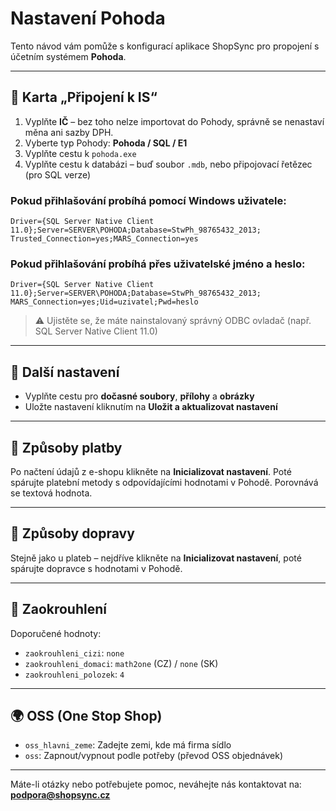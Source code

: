 # Nastavení Pohoda

Tento návod vám pomůže s konfigurací aplikace ShopSync pro propojení s účetním systémem **Pohoda**.

---

## 🧭 Karta „Připojení k IS“

1. Vyplňte **IČ** – bez toho nelze importovat do Pohody, správně se nenastaví měna ani sazby DPH.
2. Vyberte typ Pohody: **Pohoda / SQL / E1**
3. Vyplňte cestu k `pohoda.exe`
4. Vyplňte cestu k databázi – buď soubor `.mdb`, nebo připojovací řetězec (pro SQL verze)

### Pokud přihlašování probíhá pomocí Windows uživatele:

```
Driver={SQL Server Native Client 11.0};Server=SERVER\POHODA;Database=StwPh_98765432_2013;
Trusted_Connection=yes;MARS_Connection=yes
```

### Pokud přihlašování probíhá přes uživatelské jméno a heslo:

```
Driver={SQL Server Native Client 11.0};Server=SERVER\POHODA;Database=StwPh_98765432_2013;
MARS_Connection=yes;Uid=uzivatel;Pwd=heslo
```

> ⚠️ Ujistěte se, že máte nainstalovaný správný ODBC ovladač (např. SQL Server Native Client 11.0)

---

## 🧰 Další nastavení

- Vyplňte cestu pro **dočasné soubory**, **přílohy** a **obrázky**
- Uložte nastavení kliknutím na **Uložit a aktualizovat nastavení**

---

## 🔌 Způsoby platby

Po načtení údajů z e-shopu klikněte na **Inicializovat nastavení**. Poté spárujte platební metody s odpovídajícími hodnotami v Pohodě. Porovnává se textová hodnota.

---

## 🚚 Způsoby dopravy

Stejně jako u plateb – nejdříve klikněte na **Inicializovat nastavení**, poté spárujte dopravce s hodnotami v Pohodě.

---

## 🧾 Zaokrouhlení

Doporučené hodnoty:

- `zaokrouhleni_cizi`: `none`
- `zaokrouhleni_domaci`: `math2one` (CZ) / `none` (SK)
- `zaokrouhleni_polozek`: `4`

---

## 🌍 OSS (One Stop Shop)

- `oss_hlavni_zeme`: Zadejte zemi, kde má firma sídlo
- `oss`: Zapnout/vypnout podle potřeby (převod OSS objednávek)

---

Máte-li otázky nebo potřebujete pomoc, neváhejte nás kontaktovat na: **podpora@shopsync.cz**
